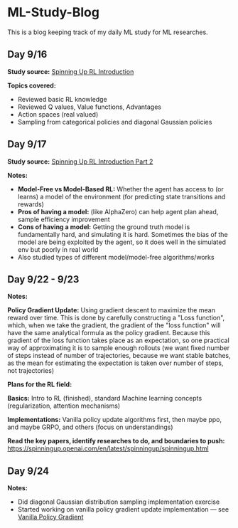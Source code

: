 # ML-Study-Blog
This is a blog keeping track of my daily ML study for ML researches.

## Day 9/16
**Study source:** [Spinning Up RL Introduction](https://spinningup.openai.com/en/latest/spinningup/rl_intro.html)

**Topics covered:**
- Reviewed basic RL knowledge
- Reviewed Q values, Value functions, Advantages
- Action spaces (real valued)
- Sampling from categorical policies and diagonal Gaussian policies

## Day 9/17
**Study source:** [Spinning Up RL Introduction Part 2](https://spinningup.openai.com/en/latest/spinningup/rl_intro2.html)

**Notes:**
- **Model-Free vs Model-Based RL:** Whether the agent has access to (or learns) a model of the environment (for predicting state transitions and rewards)
- **Pros of having a model:** (like AlphaZero) can help agent plan ahead, sample efficiency improvement
- **Cons of having a model:** Getting the ground truth model is fundamentally hard, and simulating it is hard. Sometimes the bias of the model are being exploited by the agent, so it does well in the simulated env but poorly in real world
- Also studied types of different model/model-free algorithms/works

## Day 9/22 - 9/23

**Notes:**

**Policy Gradient Update:** Using gradient descent to maximize the mean reward over time. This is done by carefully constructing a "Loss function", which, when we take the gradient, the gradient of the "loss function" will have the same analytical formula as the policy gradient. Because this gradient of the loss function takes place as an expectation, so one practical way of approximating it is to sample enough rollouts (we want fixed number of steps instead of number of trajectories, because we want stable batches, as the mean for estimating the expectation is taken over number of steps, not trajectories)

**Plans for the RL field:**

**Basics:** Intro to RL (finished), standard Machine learning concepts (regularization, attention mechanisms)

**Implementations:** Vanilla policy update algorithms first, then maybe ppo, and maybe GRPO, and others (focus on understandings)

**Read the key papers, identify researches to do, and boundaries to push:** https://spinningup.openai.com/en/latest/spinningup/spinningup.html

## Day 9/24
**Notes:**
- Did diagonal Gaussian distribution sampling implementation exercise
- Started working on vanilla policy gradient update implementation — see [Vanilla Policy Gradient](https://spinningup.openai.com/en/latest/algorithms/vpg.html)